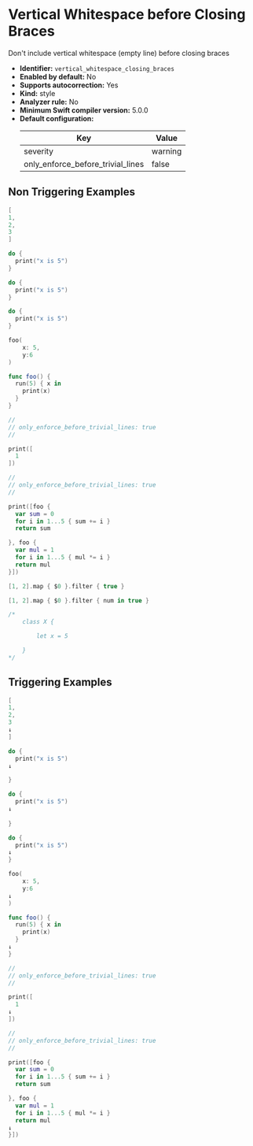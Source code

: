 # Vertical Whitespace before Closing Braces

Don't include vertical whitespace (empty line) before closing braces

* **Identifier:** `vertical_whitespace_closing_braces`
* **Enabled by default:** No
* **Supports autocorrection:** Yes
* **Kind:** style
* **Analyzer rule:** No
* **Minimum Swift compiler version:** 5.0.0
* **Default configuration:**
  <table>
  <thead>
  <tr><th>Key</th><th>Value</th></tr>
  </thead>
  <tbody>
  <tr>
  <td>
  severity
  </td>
  <td>
  warning
  </td>
  </tr>
  <tr>
  <td>
  only_enforce_before_trivial_lines
  </td>
  <td>
  false
  </td>
  </tr>
  </tbody>
  </table>

## Non Triggering Examples

```swift
[
1,
2,
3
]
```

```swift
do {
  print("x is 5")
}
```

```swift
do {
  print("x is 5")
}
```

```swift
do {
  print("x is 5")
}
```

```swift
foo(
    x: 5,
    y:6
)
```

```swift
func foo() {
  run(5) { x in
    print(x)
  }
}
```

```swift
//
// only_enforce_before_trivial_lines: true
//

print([
  1
])

```

```swift
//
// only_enforce_before_trivial_lines: true
//

print([foo {
  var sum = 0
  for i in 1...5 { sum += i }
  return sum

}, foo {
  var mul = 1
  for i in 1...5 { mul *= i }
  return mul
}])

```

```swift
[1, 2].map { $0 }.filter { true }
```

```swift
[1, 2].map { $0 }.filter { num in true }
```

```swift
/*
    class X {

        let x = 5

    }
*/
```

## Triggering Examples

```swift
[
1,
2,
3
↓
]
```

```swift
do {
  print("x is 5")
↓

}
```

```swift
do {
  print("x is 5")
↓
  
}
```

```swift
do {
  print("x is 5")
↓
}
```

```swift
foo(
    x: 5,
    y:6
↓
)
```

```swift
func foo() {
  run(5) { x in
    print(x)
  }
↓
}
```

```swift
//
// only_enforce_before_trivial_lines: true
//

print([
  1
↓
])

```

```swift
//
// only_enforce_before_trivial_lines: true
//

print([foo {
  var sum = 0
  for i in 1...5 { sum += i }
  return sum

}, foo {
  var mul = 1
  for i in 1...5 { mul *= i }
  return mul
↓
}])

```